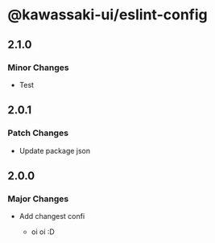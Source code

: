 # @kawassaki-ui/eslint-config

## 2.1.0

### Minor Changes

- Test

## 2.0.1

### Patch Changes

- Update package json

## 2.0.0

### Major Changes

- Add changest confi

  - oi oi :D

